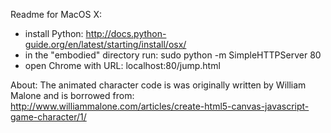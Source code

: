 Readme for MacOS X:

* install Python: http://docs.python-guide.org/en/latest/starting/install/osx/
* in the "embodied" directory run: sudo python -m SimpleHTTPServer 80
* open Chrome with URL: localhost:80/jump.html


About:
The animated character code is was originally written by William Malone and is borrowed from:
http://www.williammalone.com/articles/create-html5-canvas-javascript-game-character/1/

